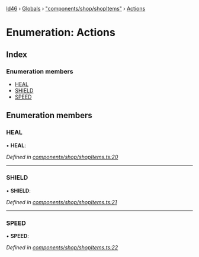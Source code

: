 [ld46](../README.md) › [Globals](../globals.md) › ["components/shop/shopItems"](../modules/_components_shop_shopitems_.md) › [Actions](_components_shop_shopitems_.actions.md)

# Enumeration: Actions

## Index

### Enumeration members

* [HEAL](_components_shop_shopitems_.actions.md#heal)
* [SHIELD](_components_shop_shopitems_.actions.md#shield)
* [SPEED](_components_shop_shopitems_.actions.md#speed)

## Enumeration members

###  HEAL

• **HEAL**:

*Defined in [components/shop/shopItems.ts:20](https://github.com/jrod-disco/ld46-keepalive/blob/5db6013/src/components/shop/shopItems.ts#L20)*

___

###  SHIELD

• **SHIELD**:

*Defined in [components/shop/shopItems.ts:21](https://github.com/jrod-disco/ld46-keepalive/blob/5db6013/src/components/shop/shopItems.ts#L21)*

___

###  SPEED

• **SPEED**:

*Defined in [components/shop/shopItems.ts:22](https://github.com/jrod-disco/ld46-keepalive/blob/5db6013/src/components/shop/shopItems.ts#L22)*
